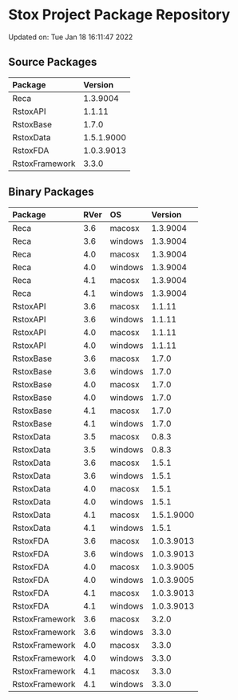 # Stox Project Package Repository


Updated on: Tue Jan 18 16:11:47 2022
## Source Packages

|Package        |Version    |
|:--------------|:----------|
|Reca           |1.3.9004   |
|RstoxAPI       |1.1.11     |
|RstoxBase      |1.7.0      |
|RstoxData      |1.5.1.9000 |
|RstoxFDA       |1.0.3.9013 |
|RstoxFramework |3.3.0      |

## Binary Packages

|Package        |RVer |OS      |Version    |
|:--------------|:----|:-------|:----------|
|Reca           |3.6  |macosx  |1.3.9004   |
|Reca           |3.6  |windows |1.3.9004   |
|Reca           |4.0  |macosx  |1.3.9004   |
|Reca           |4.0  |windows |1.3.9004   |
|Reca           |4.1  |macosx  |1.3.9004   |
|Reca           |4.1  |windows |1.3.9004   |
|RstoxAPI       |3.6  |macosx  |1.1.11     |
|RstoxAPI       |3.6  |windows |1.1.11     |
|RstoxAPI       |4.0  |macosx  |1.1.11     |
|RstoxAPI       |4.0  |windows |1.1.11     |
|RstoxBase      |3.6  |macosx  |1.7.0      |
|RstoxBase      |3.6  |windows |1.7.0      |
|RstoxBase      |4.0  |macosx  |1.7.0      |
|RstoxBase      |4.0  |windows |1.7.0      |
|RstoxBase      |4.1  |macosx  |1.7.0      |
|RstoxBase      |4.1  |windows |1.7.0      |
|RstoxData      |3.5  |macosx  |0.8.3      |
|RstoxData      |3.5  |windows |0.8.3      |
|RstoxData      |3.6  |macosx  |1.5.1      |
|RstoxData      |3.6  |windows |1.5.1      |
|RstoxData      |4.0  |macosx  |1.5.1      |
|RstoxData      |4.0  |windows |1.5.1      |
|RstoxData      |4.1  |macosx  |1.5.1.9000 |
|RstoxData      |4.1  |windows |1.5.1      |
|RstoxFDA       |3.6  |macosx  |1.0.3.9013 |
|RstoxFDA       |3.6  |windows |1.0.3.9013 |
|RstoxFDA       |4.0  |macosx  |1.0.3.9005 |
|RstoxFDA       |4.0  |windows |1.0.3.9005 |
|RstoxFDA       |4.1  |macosx  |1.0.3.9013 |
|RstoxFDA       |4.1  |windows |1.0.3.9013 |
|RstoxFramework |3.6  |macosx  |3.2.0      |
|RstoxFramework |3.6  |windows |3.3.0      |
|RstoxFramework |4.0  |macosx  |3.3.0      |
|RstoxFramework |4.0  |windows |3.3.0      |
|RstoxFramework |4.1  |macosx  |3.3.0      |
|RstoxFramework |4.1  |windows |3.3.0      |
